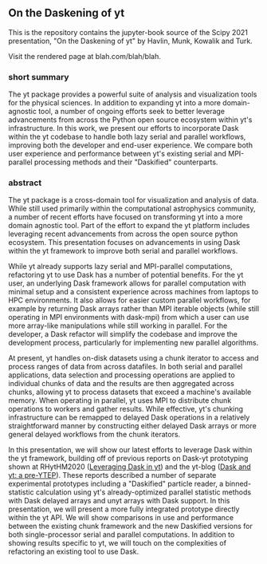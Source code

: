 ## On the Daskening of yt

This is the repository contains the jupyter-book source of the Scipy 2021 presentation, "On the Daskening of yt" by Havlin, Munk, Kowalik and Turk. 

Visit the rendered page at blah.com/blah/blah.

### short summary 

The yt package provides a powerful suite of analysis and visualization tools for the physical sciences. In addition to expanding yt into a more domain-agnostic tool, a number of ongoing efforts seek to better leverage advancements from across the Python open source ecosystem within yt's infrastructure. In this work, we present our efforts to incorporate Dask within the yt codebase to handle both lazy serial and parallel workflows, improving both the developer and end-user experience. We compare both user experience and performance between yt's existing serial and MPI-parallel processing methods and their "Daskified" counterparts.

### abstract 

The yt package is a cross-domain tool for visualization and analysis of data. While still used primarily within the computational astrophysics community, a number of recent efforts have focused on transforming yt into a more domain agnostic tool. Part of the effort to expand the yt platform includes leveraging recent advancements from across the open source python ecosystem. This presentation focuses on advancements in using Dask within the yt framework to improve both serial and parallel workflows.

While yt already supports lazy serial and MPI-parallel computations, refactoring yt to use Dask has a number of potential benefits. For the yt user, an underlying Dask framework allows for parallel computation with minimal setup and a consistent experience across machines from laptops to HPC environments. It also allows for easier custom parallel workflows, for example by returning Dask arrays rather than MPI iterable objects (while still operating in MPI environments with dask-mpi) from which a user can use more array-like manipulations while still working in parallel. For the developer, a Dask refactor will simplify the codebase and improve the development process, particularly for implementing new parallel algorithms.

At present, yt handles on-disk datasets using a chunk iterator to access and process ranges of data from across datafiles. In both serial and parallel applications, data selection and processing operations are applied to individual chunks of data and the results are then aggregated across chunks, allowing yt to process datasets that exceed a machine's available memory. When operating in parallel, yt uses MPI to distribute chunk operations to workers and gather results. While effective, yt's chunking infrastructure can be remapped to delayed Dask operations in a relatively straightforward manner by constructing either delayed Dask arrays or more general delayed workflows from the chunk iterators. 

In this presentation, we will show our latest efforts to leverage Dask within the yt framework, building off of previous reports on Dask-yt prototyping shown at RHytHM2020 ([Leveraging Dask in yt](https://youtu.be/3GLbEBgpaK4)) and the yt-blog ([Dask and yt: a pre-YTEP](https://yt-project.github.io/blog/posts/dask_yt_pytep/)). These reports described a number of separate experimental prototypes including a "Daskified" particle reader, a binned-statistic calculation using yt's already-optimized parallel statistic methods with Dask delayed arrays and unyt arrays with Dask support. In this presentation, we will present a more fully integrated prototype directly within the yt API. We will show comparisons in use and performance between the existing chunk framework and the new Daskified versions for both single-processor serial and parallel computations. In addition to showing results specific to yt, we will touch on the complexities of refactoring an existing tool to use Dask.
